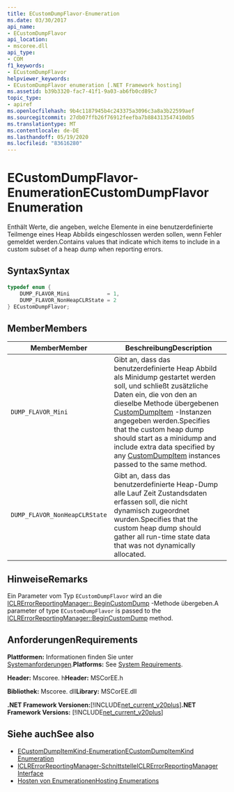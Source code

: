```yaml
---
title: ECustomDumpFlavor-Enumeration
ms.date: 03/30/2017
api_name:
- ECustomDumpFlavor
api_location:
- mscoree.dll
api_type:
- COM
f1_keywords:
- ECustomDumpFlavor
helpviewer_keywords:
- ECustomDumpFlavor enumeration [.NET Framework hosting]
ms.assetid: b39b3320-fac7-41f1-9a03-ab6fb0cd89c7
topic_type:
- apiref
ms.openlocfilehash: 9b4c1187945b4c243375a3096c3a8a3b22599aef
ms.sourcegitcommit: 27db07ffb26f76912feefba7b884313547410db5
ms.translationtype: MT
ms.contentlocale: de-DE
ms.lasthandoff: 05/19/2020
ms.locfileid: "83616280"
---
```

# <a name="ecustomdumpflavor-enumeration"></a><span data-ttu-id="31f0f-102">ECustomDumpFlavor-Enumeration</span><span class="sxs-lookup"><span data-stu-id="31f0f-102">ECustomDumpFlavor Enumeration</span></span>
<span data-ttu-id="31f0f-103">Enthält Werte, die angeben, welche Elemente in eine benutzerdefinierte Teilmenge eines Heap Abbilds eingeschlossen werden sollen, wenn Fehler gemeldet werden.</span><span class="sxs-lookup"><span data-stu-id="31f0f-103">Contains values that indicate which items to include in a custom subset of a heap dump when reporting errors.</span></span>  
  
## <a name="syntax"></a><span data-ttu-id="31f0f-104">Syntax</span><span class="sxs-lookup"><span data-stu-id="31f0f-104">Syntax</span></span>  
  
```cpp  
typedef enum {  
    DUMP_FLAVOR_Mini            = 1,  
    DUMP_FLAVOR_NonHeapCLRState = 2  
} ECustomDumpFlavor;  
```  
  
## <a name="members"></a><span data-ttu-id="31f0f-105">Member</span><span class="sxs-lookup"><span data-stu-id="31f0f-105">Members</span></span>  
  
|<span data-ttu-id="31f0f-106">Member</span><span class="sxs-lookup"><span data-stu-id="31f0f-106">Member</span></span>|<span data-ttu-id="31f0f-107">Beschreibung</span><span class="sxs-lookup"><span data-stu-id="31f0f-107">Description</span></span>|  
|------------|-----------------|  
|`DUMP_FLAVOR_Mini`|<span data-ttu-id="31f0f-108">Gibt an, dass das benutzerdefinierte Heap Abbild als Minidump gestartet werden soll, und schließt zusätzliche Daten ein, die von den an dieselbe Methode übergebenen [CustomDumpItem](customdumpitem-structure.md) -Instanzen angegeben werden.</span><span class="sxs-lookup"><span data-stu-id="31f0f-108">Specifies that the custom heap dump should start as a minidump and include extra data specified by any [CustomDumpItem](customdumpitem-structure.md) instances passed to the same method.</span></span>|  
|`DUMP_FLAVOR_NonHeapCLRState`|<span data-ttu-id="31f0f-109">Gibt an, dass das benutzerdefinierte Heap-Dump alle Lauf Zeit Zustandsdaten erfassen soll, die nicht dynamisch zugeordnet wurden.</span><span class="sxs-lookup"><span data-stu-id="31f0f-109">Specifies that the custom heap dump should gather all run-time state data that was not dynamically allocated.</span></span>|  
  
## <a name="remarks"></a><span data-ttu-id="31f0f-110">Hinweise</span><span class="sxs-lookup"><span data-stu-id="31f0f-110">Remarks</span></span>  
 <span data-ttu-id="31f0f-111">Ein Parameter vom Typ `ECustomDumpFlavor` wird an die [ICLRErrorReportingManager:: BeginCustomDump](iclrerrorreportingmanager-begincustomdump-method.md) -Methode übergeben.</span><span class="sxs-lookup"><span data-stu-id="31f0f-111">A parameter of type `ECustomDumpFlavor` is passed to the [ICLRErrorReportingManager::BeginCustomDump](iclrerrorreportingmanager-begincustomdump-method.md) method.</span></span>  
  
## <a name="requirements"></a><span data-ttu-id="31f0f-112">Anforderungen</span><span class="sxs-lookup"><span data-stu-id="31f0f-112">Requirements</span></span>  
 <span data-ttu-id="31f0f-113">**Plattformen:** Informationen finden Sie unter [Systemanforderungen](../../get-started/system-requirements.md).</span><span class="sxs-lookup"><span data-stu-id="31f0f-113">**Platforms:** See [System Requirements](../../get-started/system-requirements.md).</span></span>  
  
 <span data-ttu-id="31f0f-114">**Header:** Mscoree. h</span><span class="sxs-lookup"><span data-stu-id="31f0f-114">**Header:** MSCorEE.h</span></span>  
  
 <span data-ttu-id="31f0f-115">**Bibliothek:** Mscoree. dll</span><span class="sxs-lookup"><span data-stu-id="31f0f-115">**Library:** MSCorEE.dll</span></span>  
  
 <span data-ttu-id="31f0f-116">**.NET Framework Versionen:**[!INCLUDE[net_current_v20plus](../../../../includes/net-current-v20plus-md.md)]</span><span class="sxs-lookup"><span data-stu-id="31f0f-116">**.NET Framework Versions:** [!INCLUDE[net_current_v20plus](../../../../includes/net-current-v20plus-md.md)]</span></span>  
  
## <a name="see-also"></a><span data-ttu-id="31f0f-117">Siehe auch</span><span class="sxs-lookup"><span data-stu-id="31f0f-117">See also</span></span>

- [<span data-ttu-id="31f0f-118">ECustomDumpItemKind-Enumeration</span><span class="sxs-lookup"><span data-stu-id="31f0f-118">ECustomDumpItemKind Enumeration</span></span>](ecustomdumpitemkind-enumeration.md)
- [<span data-ttu-id="31f0f-119">ICLRErrorReportingManager-Schnittstelle</span><span class="sxs-lookup"><span data-stu-id="31f0f-119">ICLRErrorReportingManager Interface</span></span>](iclrerrorreportingmanager-interface.md)
- [<span data-ttu-id="31f0f-120">Hosten von Enumerationen</span><span class="sxs-lookup"><span data-stu-id="31f0f-120">Hosting Enumerations</span></span>](hosting-enumerations.md)
